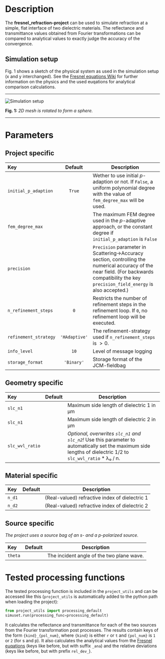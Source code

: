 # Description

The **fresnel_refraction-project** can be used to simulate refraction at a simple, flat interface of two dielectric materials. The reflectance and transmittance values obtained from Fourier transformations can be compared to analytical values to exactly judge the accuracy of the convergence.


## Simulation setup

Fig. 1 shows a sketch of the physical system as used in the simulation setup (x and y interchanged). See the [Fresnel equations Wiki](FresnelWiki) for further information on the physics and the used euqations for analytical comparison calculations.

------
![Simulation setup][setup]


**Fig. 1:** *2D mesh is rotated to form a sphere.*

------

[setup]: https://upload.wikimedia.org/wikipedia/commons/thumb/8/89/Fresnel1.svg/256px-Fresnel1.svg.png "Example geometry"
[FresnelWiki]: https://en.wikipedia.org/wiki/Fresnel_equations

# Parameters

## Project specific

Key | Default | Description
:---|:-------:| -----------
`initial_p_adaption` | `True` | Wether to use initial $p$-adaption or not. If `False`, a uniform polynomial degree with the value of `fem_degree_max` will be used.
`fem_degree_max` | | The maximum FEM degree used in the $p$-adaptive approach, or the constant degree if `initial_p_adaption` is `False`
`precision` | | `Precision` parameter in Scattering->Accuracy section, controlling the numerical accuracy of the near field. (For backwards compatibility the key `precision_field_energy` is also accepted.)
`n_refinement_steps` | `0` | Restricts the number of refinement steps in the refinement loop. If `0`, no refinement loop will be executed.
`refinement_strategy` | `'HAdaptive'` | The refinement-strategy used if `n_refinement_steps` is $>0$. 
`info_level` | `10` | Level of message logging
`storage_format` | `'Binary'` | Storage format of the JCM-fieldbag

## Geometry specific

Key | Default | Description
:---|:-------:| -----------
`slc_n1` | | Maximum side length of dielectric 1 in µm
`slc_n1` | | Maximum side length of dielectric 2 in µm
`slc_wvl_ratio` | | *Optional, overwrites `slc_n1` and `slc_n2`!* Use this parameter to automatically set the maximum side lengths of dielectric 1/2 to `slc_wvl_ratio` * λ₀ / n.

## Material specific

Key | Default | Description
:---|:-------:| -----------
`n_d1` | | (Real-valued) refractive index of dielectric 1
`n_d2` | | (Real-valued) refractive index of dielectric 2

## Source specific

*The project uses a source bag of an s- and a p-polarized source.*

Key | Default | Description
:---|:-------:| -----------
`theta` | | The incident angle of the two plane wave.

# Tested processing functions

The tested processing function is included in the `project_utils` and can be accessed like this (`project_utils` is automatically added to the python path when loading the project):

~~~~~~~~~~~~~~~~~~~~~~~~~~~~ python
from project_utils import processing_default
simuset.run(processing_func=processing_default)
~~~~~~~~~~~~~~~~~~~~~~~~~~~~

It calculates the reflectance and transmittance for each of the two sources from the Fourier transformation post processes. The results contain keys of the form `{kind}_{pol_num}`, where `{kind}` is either `r` or `t` and `{pol_num}` is `1` or `2` (for s and p). It also calculates the analytical values from the [Fresnel euqations](FresnelWiki) (keys like before, but with suffix `_ana`) and the relative deviations (keys like before, but with prefix `rel_dev_`).
